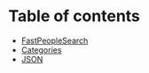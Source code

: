 # Table of contents

* [FastPeopleSearch](README.md)
* [Categories](categories.md)
* [JSON](json.md)
